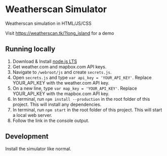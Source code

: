 # Weatherscan Simulator
Weatherscan simulation in HTML/JS/CSS

Visit https://weatherscan.tk/?long_island for a demo

## Running locally
1. Download & Install [node.js LTS](https://nodejs.org/en/)
2. Get weather.com and mapbox.com API keys.
3. Navigate to `/webroot/js` and create `secrets.js`.
4. Open `secrets.js` and type `var api_key = 'YOUR_API_KEY'`. Replace YOUR_API_KEY with the weather.com API key.
5. On a new line, type `var map_key = 'YOUR_API_KEY'`. Replace YOUR_API_KEY with the mapbox.com API key.
6. In terminal, run `npm install --production` in the root folder of this project. This will install any dependencies.
7. In terminal, run `npm start` in the root folder of this project. This will start a local web server.
8. Follow the link in the console output.

## Development
Install the simulator like normal.
